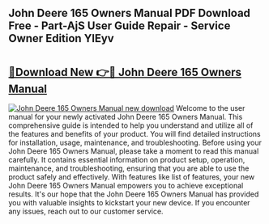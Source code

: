 ## John Deere 165 Owners Manual PDF Download Free - Part-AjS User Guide Repair - Service Owner Edition YlEyv

# <h2><a href="http://bc91229.oget.top/?id=John+Deere+165+Owners+Manual">🔗Download New 👉🔴 John Deere 165 Owners Manual</a></h2>

[![John Deere 165 Owners Manual new download](https://i.imgur.com/5g1atiW.png)](http://bc91229.oget.top/?id=John+Deere+165+Owners+Manual)
Welcome to the user manual for your newly activated John Deere 165 Owners Manual. This comprehensive guide is intended to help you understand and utilize all of the features and benefits of your product. You will find detailed instructions for installation, usage, maintenance, and troubleshooting. Before using your John Deere 165 Owners Manual, please take a moment to read this manual carefully. It contains essential information on product setup, operation, maintenance, and troubleshooting, ensuring that you are able to use the product safely and effectively. With features like list of features, your new John Deere 165 Owners Manual empowers you to achieve exceptional results. It's our hope that the John Deere 165 Owners Manual has provided you with valuable insights to kickstart your new device. If you encounter any issues, reach out to our customer service.
